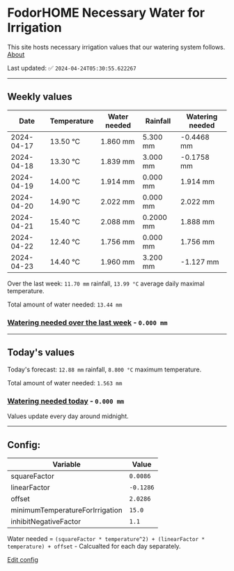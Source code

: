 # FodorHOME Necessary Water for Irrigation

This site hosts necessary irrigation values that our watering system follows. [About](https://github.com/redyau/irrigation)

Last updated: ✅ `2024-04-24T05:30:55.622267`

---

## Weekly values

| Date | Temperature | Water needed | Rainfall | Watering needed |
|-----|-----|-----|-----|-----|
| 2024-04-17 | 13.50 °C | 1.860 mm | 5.300 mm | -0.4468 mm |
| 2024-04-18 | 13.30 °C | 1.839 mm | 3.000 mm | -0.1758 mm |
| 2024-04-19 | 14.00 °C | 1.914 mm | 0.000 mm | 1.914 mm |
| 2024-04-20 | 14.90 °C | 2.022 mm | 0.000 mm | 2.022 mm |
| 2024-04-21 | 15.40 °C | 2.088 mm | 0.2000 mm | 1.888 mm |
| 2024-04-22 | 12.40 °C | 1.756 mm | 0.000 mm | 1.756 mm |
| 2024-04-23 | 14.40 °C | 1.960 mm | 3.200 mm | -1.127 mm |


Over the last week: `11.70 mm` rainfall, `13.99 °C` average daily maximal temperature.

Total amount of water needed: `13.44 mm`

### [Watering needed over the last week](lastweek.txt) - `0.000 mm`

---

## Today's values

Today's forecast: `12.88 mm` rainfall, `8.800 °C` maximum temperature.

Total amount of water needed: `1.563 mm`

### [Watering needed today](today.txt) - `0.000 mm`

Values update every day around midnight.

---

## Config:

| Variable | Value |
|-----|-----|
| squareFactor | `0.0086` |
| linearFactor | `-0.1286` |
| offset | `2.0286` |
| minimumTemperatureForIrrigation | `15.0` |
| inhibitNegativeFactor | `1.1` |

Water needed = `(squareFactor * temperature^2) + (linearFactor * temperature) + offset` - Calcualted for each day separately.

[Edit config](https://github.com/RedyAu/irrigation/edit/main/config.json)
